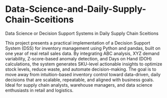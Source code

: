# Data-Science-and-Daily-Supply-Chain-Sceitions
Data Science or Decision Support Systems in Daily Supply Chain Sceitions


This project presents a practical implementation of a Decision Support System (DSS) for inventory management using Python and pandas, built on one year of real retail sales data. By integrating ABC analysis, XYZ demand variability, Z-score-based anomaly detection, and Days on Hand (DOH) calculations, the system generates SKU-level actionable insights to optimize stock levels, reduce waste, and automate decision-making. The goal is to move away from intuition-based inventory control toward data-driven, daily decisions that are scalable, repeatable, and aligned with business goals. Ideal for supply chain analysts, warehouse managers, and data science enthusiasts in retail and logistics.
